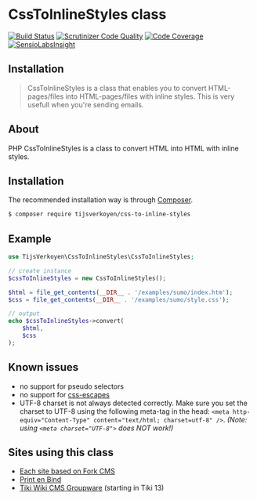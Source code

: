 # CssToInlineStyles class

[![Build Status](https://travis-ci.org/tijsverkoyen/CssToInlineStyles.svg?branch=master)](https://travis-ci.org/tijsverkoyen/CssToInlineStyles) [![Scrutinizer Code Quality](https://scrutinizer-ci.com/g/tijsverkoyen/CssToInlineStyles/badges/quality-score.png?b=master)](https://scrutinizer-ci.com/g/tijsverkoyen/CssToInlineStyles/?branch=master) [![Code Coverage](https://scrutinizer-ci.com/g/tijsverkoyen/CssToInlineStyles/badges/coverage.png?b=master)](https://scrutinizer-ci.com/g/tijsverkoyen/CssToInlineStyles/?branch=master) [![SensioLabsInsight](https://insight.sensiolabs.com/projects/5c0ce94f-de6d-403e-9e0a-431268deb75c/mini.png)](https://insight.sensiolabs.com/projects/5c0ce94f-de6d-403e-9e0a-431268deb75c)

## Installation

> CssToInlineStyles is a class that enables you to convert HTML-pages/files into
> HTML-pages/files with inline styles. This is very usefull when you're sending
> emails.

## About

PHP CssToInlineStyles is a class to convert HTML into HTML with inline styles.

## Installation

The recommended installation way is through [Composer](https://getcomposer.org).

```bash
$ composer require tijsverkoyen/css-to-inline-styles
```

## Example

```php
use TijsVerkoyen\CssToInlineStyles\CssToInlineStyles;

// create instance
$cssToInlineStyles = new CssToInlineStyles();

$html = file_get_contents(__DIR__ . '/examples/sumo/index.htm');
$css = file_get_contents(__DIR__ . '/examples/sumo/style.css');

// output
echo $cssToInlineStyles->convert(
    $html,
    $css
);
```

## Known issues

* no support for pseudo selectors
* no support for [css-escapes](https://mathiasbynens.be/notes/css-escapes)
* UTF-8 charset is not always detected correctly. Make sure you set the charset to UTF-8 using the following meta-tag in the head: `<meta http-equiv="Content-Type" content="text/html; charset=utf-8" />`. _(Note: using `<meta charset="UTF-8">` does NOT work!)_

## Sites using this class

* [Each site based on Fork CMS](http://www.fork-cms.com)
* [Print en Bind](http://www.printenbind.nl)
* [Tiki Wiki CMS Groupware](http://sourceforge.net/p/tikiwiki/code/49505) (starting in Tiki 13)
